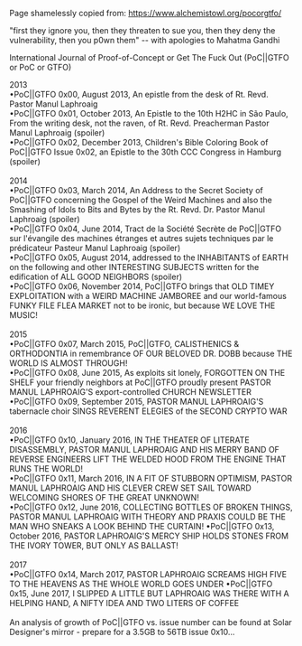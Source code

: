 Page shamelessly copied from:
https://www.alchemistowl.org/pocorgtfo/

"first they ignore you, then they threaten to sue you, then they deny the vulnerability, then you p0wn them" -- with apologies to   Mahatma Gandhi  

International Journal of Proof-of-Concept or Get The Fuck Out (PoC||GTFO or PoC or GTFO)

2013<br>
•PoC||GTFO 0x00, August 2013, An epistle from the desk of Rt. Revd. Pastor Manul Laphroaig <br>
•PoC||GTFO 0x01, October 2013, An Epistle to the 10th H2HC in São Paulo, From the writing desk, not the raven, of Rt. Revd. Preacherman Pastor Manul Laphroaig (spoiler)<br>
•PoC||GTFO 0x02, December 2013, Children's Bible Coloring Book of PoC||GTFO Issue 0x02, an Epistle to the 30th CCC Congress in Hamburg (spoiler)<br>
<br>
2014<br>
•PoC||GTFO 0x03, March 2014, An Address to the Secret Society of PoC||GTFO concerning the Gospel of the Weird Machines and also the Smashing of Idols to Bits and Bytes by the Rt. Revd. Dr. Pastor Manul Laphroaig (spoiler)<br>
•PoC||GTFO 0x04, June 2014, Tract de la Société Secrète de PoC||GTFO sur l'évangile des machines étranges et autres sujets techniques par le prédicateur Pasteur Manul Laphroaig (spoiler)<br>
•PoC||GTFO 0x05, August 2014, addressed to the INHABITANTS of EARTH on the following and other INTERESTING SUBJECTS written for the edification of ALL GOOD NEIGHBORS (spoiler)<br>
•PoC||GTFO 0x06, November 2014, PoC||GTFO brings that OLD TIMEY EXPLOITATION with a WEIRD MACHINE JAMBOREE and our world-famous FUNKY FILE FLEA MARKET not to be ironic, but because WE LOVE THE MUSIC!
<br><br>
2015<br>
•PoC||GTFO 0x07, March 2015, PoC||GTFO, CALISTHENICS & ORTHODONTIA in remembrance OF OUR BELOVED DR. DOBB because THE WORLD IS ALMOST THROUGH!<br>
•PoC||GTFO 0x08, June 2015, As exploits sit lonely, FORGOTTEN ON THE SHELF your friendly neighbors at PoC||GTFO proudly present PASTOR MANUL LAPHROAIG'S export-controlled CHURCH NEWSLETTER<br>
•PoC||GTFO 0x09, September 2015, PASTOR MANUL LAPHROAIG'S tabernacle choir SINGS REVERENT ELEGIES of the SECOND CRYPTO WAR
<br><br>
2016<br>
•PoC||GTFO 0x10, January 2016, IN THE THEATER OF LITERATE DISASSEMBLY, PASTOR MANUL LAPHROAIG AND HIS MERRY BAND OF REVERSE ENGINEERS LIFT THE WELDED HOOD FROM THE ENGINE THAT RUNS THE WORLD!<br>
•PoC||GTFO 0x11, March 2016, IN A FIT OF STUBBORN OPTIMISM, PASTOR MANUL LAPHROAIG AND HIS CLEVER CREW SET SAIL TOWARD WELCOMING SHORES OF THE GREAT UNKNOWN!<br>
•PoC||GTFO 0x12, June 2016, COLLECTING BOTTLES OF BROKEN THINGS, PASTOR MANUL LAPHROAIG WITH THEORY AND PRAXIS COULD BE THE MAN WHO SNEAKS A LOOK BEHIND THE CURTAIN!
•PoC||GTFO 0x13, October 2016, PASTOR LAPHROAIG'S MERCY SHIP HOLDS STONES FROM THE IVORY TOWER, BUT ONLY AS BALLAST!
<br><br>
2017<br>
•PoC||GTFO 0x14, March 2017, PASTOR LAPHROAIG SCREAMS HIGH FIVE TO THE HEAVENS AS THE WHOLE WORLD GOES UNDER
•PoC||GTFO 0x15, June 2017, I SLIPPED A LITTLE BUT LAPHROAIG WAS THERE WITH A HELPING HAND, A NIFTY IDEA AND TWO LITERS OF COFFEE
<br><br>
An analysis of growth of PoC||GTFO vs. issue number can be found at Solar Designer's mirror - prepare for a 3.5GB to 56TB issue 0x10... <br>
